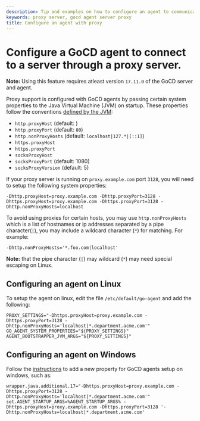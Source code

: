 ```yaml
---
description: Tip and examples on how to configure an agent to communicate with the server through a proxy server
keywords: proxy server, gocd agent server proxy
title: Configure an agent with proxy
---
```


# Configure a GoCD agent to connect to a server through a proxy server.

**Note:** Using this feature requires atleast version `17.11.0` of the GoCD server and agent.

Proxy support is configured with GoCD agents by passing certain system properties to the Java Virtual Machine (JVM) on startup. These properties follow the conventions [defined by the JVM](https://docs.oracle.com/javase/8/docs/api/java/net/doc-files/net-properties.html):

* `http.proxyHost` (default: <none>)
* `http.proxyPort` (default: `80`)
* `http.nonProxyHosts` (default: `localhost|127.*|[::1]`)
* `https.proxyHost`
* `https.proxyPort`
* `socksProxyHost`
* `socksProxyPort` (default: 1080)
* `socksProxyVersion` (default: 5)

If your proxy server is running on `proxy.example.com` port `3128`, you will need to setup the following system properties:

```shell
-Dhttp.proxyHost=proxy.example.com -Dhttp.proxyPort=3128 -Dhttps.proxyHost=proxy.example.com -Dhttps.proxyPort=3128 -Dhttp.nonProxyHosts=localhost
```

To avoid using proxies for certain hosts, you may use `http.nonProxyHosts` which is a list of hostnames or ip addresses separated by a pipe character(`|`), you may include a wildcard character (`*`) for matching. For example:

```shell
-Dhttp.nonProxyHosts='*.foo.com|localhost'
```

**Note:** that the pipe character (`|`) may wildcard (`*`) may need special escaping on Linux.

## Configuring an agent on Linux

To setup the agent on linux, edit the file `/etc/default/go-agent` and add the following:

```shell
PROXY_SETTINGS="-Dhttps.proxyHost=proxy.example.com -Dhttps.proxyPort=3128 -Dhttp.nonProxyHosts='localhost|*.department.acme.com'"
GO_AGENT_SYSTEM_PROPERTIES="${PROXY_SETTINGS}"
AGENT_BOOTSTRAPPER_JVM_ARGS="${PROXY_SETTINGS}"
```

## Configuring an agent on Windows


Follow the [instructions](../installation/install/agent/windows.html#overriding-default-startup-arguments-and-environment) to add a new property for GoCD agents setup on windows, such as:

```shell
wrapper.java.additional.17="-Dhttps.proxyHost=proxy.example.com -Dhttps.proxyPort=3128 -Dhttp.nonProxyHosts='localhost|*.department.acme.com'"
set.AGENT_STARTUP_ARGS=%AGENT_STARTUP_ARGS% -Dhttps.proxyHost=proxy.example.com -Dhttps.proxyPort=3128 '-Dhttp.nonProxyHosts=localhost|*.department.acme.com'
```
